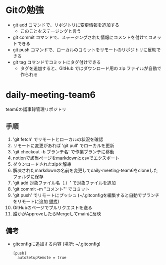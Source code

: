 # Gitの勉強

- git add コマンドで、リポジトリに変更情報を追加する
  - このことをステージングと言う
- git commit コマンドで、ステージングされた情報にコメントを付けてコミットできる
- git push コマンドで、ローカルのコミットをリモートのリポジトリに反映できる
- git tag コマンドでコミットにタグ付けできる
  - タグを追加すると、GitHub ではダウンロード用の zip ファイルが自動で作られる

# daily-meeting-team6
team6の議事録管理リポジトリ

## 手順

1. 'git fetch' でリモートとローカルの状況を確認
2. リモートに変更があれば 'git pull' でローカルを更新
3. 'git checkout -b ブランチ名' で作業ブランチに移動
4. notionで該当ページをmarkdownとcsvでエクスポート
5. ダウンロードされたzipを解凍
6. 解凍されたmarkdownの名前を変更してdaily-meeting-team6をcloneしたフォルダに保存
7. 'git add 対象ファイル名（.）' で対象ファイルを追加
8. 'git commit -m "コメント"' でコミット
9. 'git push' でリモートにプッシュ (~/.gitconfigを編集すると自動でブランチをリモートに追加 [備考](#備考))
10. GitHubのページでプルリクエストを送る
11. 誰かがApproveしたらMergeしてmainに反映

## 備考

- gitconfigに追加する内容 (場所: ~/.gitconfig)
  ```
  [push]
    autoSetupRemote = true
  ```
